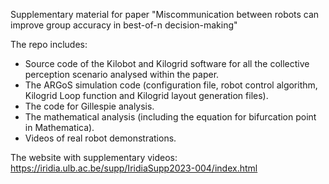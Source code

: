 Supplementary material for paper "Miscommunication between robots can improve group accuracy in best-of-n decision-making"

The repo includes:

   *  Source code of the Kilobot and Kilogrid software for all the collective perception scenario analysed within the paper.
   *  The ARGoS simulation code (configuration file, robot control algorithm, Kilogrid Loop function and Kilogrid layout generation files).
   *  The code for Gillespie analysis.
   *  The mathematical analysis (including the equation for bifurcation point in Mathematica).
   *  Videos of real robot demonstrations.


The website with supplementary videos: https://iridia.ulb.ac.be/supp/IridiaSupp2023-004/index.html 

